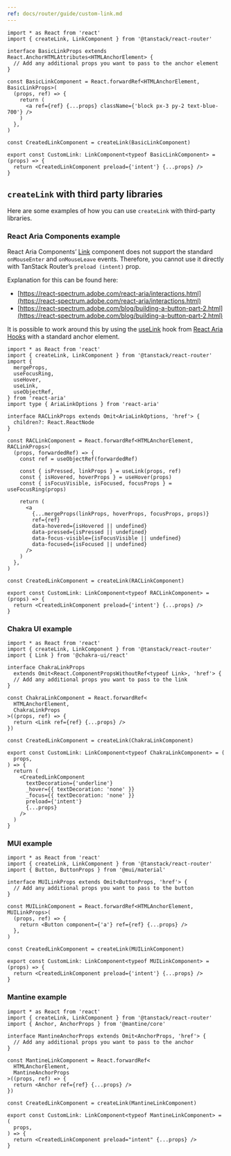 ```yaml
---
ref: docs/router/guide/custom-link.md
---
```


[//]: # 'BasicExampleImplementation'

```tsx
import * as React from 'react'
import { createLink, LinkComponent } from '@tanstack/react-router'

interface BasicLinkProps extends React.AnchorHTMLAttributes<HTMLAnchorElement> {
  // Add any additional props you want to pass to the anchor element
}

const BasicLinkComponent = React.forwardRef<HTMLAnchorElement, BasicLinkProps>(
  (props, ref) => {
    return (
      <a ref={ref} {...props} className={'block px-3 py-2 text-blue-700'} />
    )
  },
)

const CreatedLinkComponent = createLink(BasicLinkComponent)

export const CustomLink: LinkComponent<typeof BasicLinkComponent> = (props) => {
  return <CreatedLinkComponent preload={'intent'} {...props} />
}
```

[//]: # 'BasicExampleImplementation'
[//]: # 'ExamplesUsingThirdPartyLibs'

## `createLink` with third party libraries

Here are some examples of how you can use `createLink` with third-party libraries.

### React Aria Components example

React Aria Components’
[Link](https://react-spectrum.adobe.com/react-aria/Link.html) component does not support the standard `onMouseEnter` and `onMouseLeave` events.
Therefore, you cannot use it directly with TanStack Router’s `preload (intent)` prop.

Explanation for this can be found here:

- [https://react-spectrum.adobe.com/react-aria/interactions.html](https://react-spectrum.adobe.com/react-aria/interactions.html)
- [https://react-spectrum.adobe.com/blog/building-a-button-part-2.html](https://react-spectrum.adobe.com/blog/building-a-button-part-2.html)

It is possible to work around this by using the [useLink](https://react-spectrum.adobe.com/react-aria/useLink.html) hook from [React Aria Hooks](https://react-spectrum.adobe.com/react-aria/hooks.html) with a standard anchor element.

```tsx
import * as React from 'react'
import { createLink, LinkComponent } from '@tanstack/react-router'
import {
  mergeProps,
  useFocusRing,
  useHover,
  useLink,
  useObjectRef,
} from 'react-aria'
import type { AriaLinkOptions } from 'react-aria'

interface RACLinkProps extends Omit<AriaLinkOptions, 'href'> {
  children?: React.ReactNode
}

const RACLinkComponent = React.forwardRef<HTMLAnchorElement, RACLinkProps>(
  (props, forwardedRef) => {
    const ref = useObjectRef(forwardedRef)

    const { isPressed, linkProps } = useLink(props, ref)
    const { isHovered, hoverProps } = useHover(props)
    const { isFocusVisible, isFocused, focusProps } = useFocusRing(props)

    return (
      <a
        {...mergeProps(linkProps, hoverProps, focusProps, props)}
        ref={ref}
        data-hovered={isHovered || undefined}
        data-pressed={isPressed || undefined}
        data-focus-visible={isFocusVisible || undefined}
        data-focused={isFocused || undefined}
      />
    )
  },
)

const CreatedLinkComponent = createLink(RACLinkComponent)

export const CustomLink: LinkComponent<typeof RACLinkComponent> = (props) => {
  return <CreatedLinkComponent preload={'intent'} {...props} />
}
```

### Chakra UI example

```tsx
import * as React from 'react'
import { createLink, LinkComponent } from '@tanstack/react-router'
import { Link } from '@chakra-ui/react'

interface ChakraLinkProps
  extends Omit<React.ComponentPropsWithoutRef<typeof Link>, 'href'> {
  // Add any additional props you want to pass to the link
}

const ChakraLinkComponent = React.forwardRef<
  HTMLAnchorElement,
  ChakraLinkProps
>((props, ref) => {
  return <Link ref={ref} {...props} />
})

const CreatedLinkComponent = createLink(ChakraLinkComponent)

export const CustomLink: LinkComponent<typeof ChakraLinkComponent> = (
  props,
) => {
  return (
    <CreatedLinkComponent
      textDecoration={'underline'}
      _hover={{ textDecoration: 'none' }}
      _focus={{ textDecoration: 'none' }}
      preload={'intent'}
      {...props}
    />
  )
}
```

### MUI example

```tsx
import * as React from 'react'
import { createLink, LinkComponent } from '@tanstack/react-router'
import { Button, ButtonProps } from '@mui/material'

interface MUILinkProps extends Omit<ButtonProps, 'href'> {
  // Add any additional props you want to pass to the button
}

const MUILinkComponent = React.forwardRef<HTMLAnchorElement, MUILinkProps>(
  (props, ref) => {
    return <Button component={'a'} ref={ref} {...props} />
  },
)

const CreatedLinkComponent = createLink(MUILinkComponent)

export const CustomLink: LinkComponent<typeof MUILinkComponent> = (props) => {
  return <CreatedLinkComponent preload={'intent'} {...props} />
}
```

### Mantine example

```tsx
import * as React from 'react'
import { createLink, LinkComponent } from '@tanstack/react-router'
import { Anchor, AnchorProps } from '@mantine/core'

interface MantineAnchorProps extends Omit<AnchorProps, 'href'> {
  // Add any additional props you want to pass to the anchor
}

const MantineLinkComponent = React.forwardRef<
  HTMLAnchorElement,
  MantineAnchorProps
>((props, ref) => {
  return <Anchor ref={ref} {...props} />
})

const CreatedLinkComponent = createLink(MantineLinkComponent)

export const CustomLink: LinkComponent<typeof MantineLinkComponent> = (
  props,
) => {
  return <CreatedLinkComponent preload="intent" {...props} />
}
```

[//]: # 'ExamplesUsingThirdPartyLibs'
